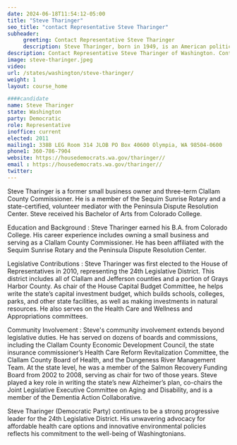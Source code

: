 ```yaml
---
date: 2024-06-18T11:54:12-05:00
title: "Steve Tharinger"
seo_title: "contact Representative Steve Tharinger"
subheader:
     greeting: Contact Representative Steve Tharinger
     description: Steve Tharinger, born in 1949, is an American politician affiliated with the Democratic Party. He assumed office as a member of the Washington House of Representatives, representing District 24-Position 2, in 2011.
description: Contact Representative Steve Tharinger of Washington. Contact information for Steve Tharinger includes email address, phone number, and mailing address.
image: steve-tharinger.jpeg
video:
url: /states/washington/steve-tharinger/
weight: 1
layout: course_home

####candidate
name: Steve Tharinger
state: Washington
party: Democratic
role: Representative
inoffice: current
elected: 2011
mailing1: 338B LEG Room 314 JLOB PO Box 40600 Olympia, WA 98504-0600
phone1: 360-786-7904
website: https://housedemocrats.wa.gov/tharinger//
email : https://housedemocrats.wa.gov/tharinger//
twitter: 
---
```

Steve Tharinger is a former small business owner and three-term Clallam County Commissioner. He is a member of the Sequim Sunrise Rotary and a state-certified, volunteer mediator with the Peninsula Dispute Resolution Center. Steve received his Bachelor of Arts from Colorado College.

Education and Background :
Steve Tharinger earned his B.A. from Colorado College. His career experience includes owning a small business and serving as a Clallam County Commissioner. He has been affiliated with the Sequim Sunrise Rotary and the Peninsula Dispute Resolution Center.

Legislative Contributions :
Steve Tharinger was first elected to the House of Representatives in 2010, representing the 24th Legislative District. This district includes all of Clallam and Jefferson counties and a portion of Grays Harbor County. As chair of the House Capital Budget Committee, he helps write the state’s capital investment budget, which builds schools, colleges, parks, and other state facilities, as well as making investments in natural resources. He also serves on the Health Care and Wellness and Appropriations committees.

Community Involvement :
Steve's community involvement extends beyond legislative duties. He has served on dozens of boards and commissions, including the Clallam County Economic Development Council, the state insurance commissioner’s Health Care Reform Revitalization Committee, the Clallam County Board of Health, and the Dungeness River Management Team. At the state level, he was a member of the Salmon Recovery Funding Board from 2002 to 2008, serving as chair for two of those years. Steve played a key role in writing the state’s new Alzheimer’s plan, co-chairs the Joint Legislative Executive Committee on Aging and Disability, and is a member of the Dementia Action Collaborative.

Steve Tharinger (Democratic Party) continues to be a strong progressive leader for the 24th Legislative District. His unwavering advocacy for affordable health care options and innovative environmental policies reflects his commitment to the well-being of Washingtonians.


